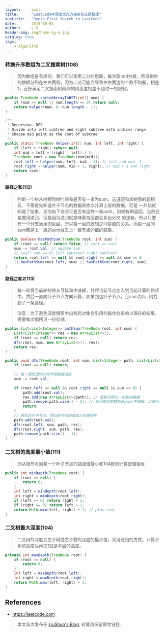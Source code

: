 ```yaml
---
layout:     post
title:      "LeetCode中深度优先的相关算法题整理"
subtitle:   "Depth-First Search in LeetCode"
date:       2019-10-02
author:     L.S
header-img: img/home-bg-o.jpg
catalog: true
tags:
    - Algorithm
---
```

    


### 转换升序数组为二叉搜索树(108)
> 因为数组是有序的，我们可以使用二分的思路，每次取mid为根，再将剩余的数据分列在左右两侧，因为二分可能会导致左右两边的个数不均衡，相差1，正好满足二叉搜索树两侧的树高度相差不超过一的限制。 

```java
public TreeNode sortedArrayToBST(int[] num) {
    if (num == null || num.length == 0) return null;
    return helper(num, 0, num.length - 1);
}

/**
 * Recursive, DFS
 * Divide into left subtree and right subtree with indices range
 * Choose mid point as the root of subtree
 */
public static TreeNode helper(int[] num, int left, int right) {
    if (left > right) return null;
    int mid = left + (right - left) / 2;
    TreeNode root = new TreeNode(num[mid]);
    root.left = helper(num, left, mid - 1); // left and mid -1
    root.right = helper(num, mid + 1, right); // mid + 1 and right
    return root;
}
```

#### 路径之和(112)
> 判断一个树从树根到树叶的和是否有一条为sum，这道题和求树高的题相反，不需要先知道叶子节点的数据再依次计算上层的数据，而是
一开始就知道了结果，正向向下去验证是否有这样一条path，如果有即返回。当然还是要用递归，但是因为递归就意味着每层都会多出分叉
的逻辑，所以只要有一个分支满足即返回，所以每一层的逻辑之间是或的关系，而每一层的sum都是上一层的sum减去上一层节点的值的结果。

```java
public boolean hasPathSum(TreeNode root, int sum) {
    if (root == null) return false; // root == null
    sum -= root.val; // update sum
    // leaf? sum == 0? left subtree? right subtree?
    return root.left == null && root.right == null && sum == 0 
    || hasPathSum(root.left, sum) || hasPathSum(root.right, sum);
}
```

#### 路径之和2(113)
> 每一轮将当前轮的值从目标和中减掉，并将当前节点加入到当前计算的路径中，然后一直向叶子节点方向计算，如果到达叶子节点，且sum为0，则找到了一条路径。
>
> 注意：为了避免深度搜索中出栈后对集合引用的操作会影响以保存的结果，需要每次都拷贝一份存储。

```java
public List<List<Integer>> pathSum(TreeNode root, int sum) {
    List<List<Integer>> res = new ArrayList<>();
    if (root == null) return res;
    dfs(root, sum, new ArrayList<>(), res);
    return res;
}

public void dfs(TreeNode root, int sum, List<Integer> path, List<List<Integer>> res) {
    if (root == null) return;
    
    // 每一层处理时先将本层数据减去
    sum -= root.val;
    
    if (root.left == null && root.right == null && sum == 0) {
        path.add(root.val);
        res.add(new ArrayList<>(path)); // 重新实例化一份新的数据
        path.remove(path.size() - 1); // 将当前层的数据从path中减掉，以便回到上一层后仍然是之前的结构
        return;
    }
    // 未到达叶子节点，把当前节点的值加入到路径中
    path.add(root.val);
    dfs(root.left, sum, path, res);
    dfs(root.right, sum, path, res);
    path.remove(path.size() - 1);
}
```
### 二叉树的高度最小值(111)
> 即从根节点到某一个叶子节点的路径值最小和104题的计算逻辑相反

```java
public int minDepth(TreeNode root) {
    if (root == null) {
        return 0;
    } 
    int left = minDepth(root.left);
    int right = minDepth(root.right);
    if (left == 0) return right + 1;
    if (right == 0) return left + 1;
    return Math.min(left, right) + 1; // plus root
}
```
### 二叉树最大深度(104)
> 二叉树的深度为左子树或右子数的深度的最大值，采用递归的方式，计算子树的高度后再加1就是本层的高度。

```java
private int maxDepth(TreeNode root) {
    if (root == null) {
        return 0;
    }
    int left = maxDepth(root.left);
    int right = maxDepth(root.right);
    return Math.max(left, right) + 1;
}
```
## References
- https://leetcode.com


> 本文首次发布于 [LiuShuo's Blog](https://liushuo.me), 
转载请保留原文链接.
